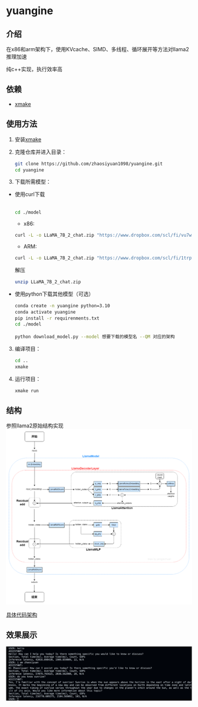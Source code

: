 # yuangine

## 介绍

在x86和arm架构下，使用KVcache、SIMD、多线程、循环展开等方法对llama2推理加速

纯c++实现，执行效率高

## 依赖

- [xmake](https://github.com/xmake-io/xmake)

## 使用方法

1. 安装[xmake](https://github.com/xmake-io/xmake)
2. 克隆仓库并进入目录：
    ```bash
    git clone https://github.com/zhaosiyuan1098/yuangine.git
    cd yuangine
    ```

3. 下载所需模型：
* 使用curl下载
    ```bash
    
    cd ./model

    ```

    * x86:
    ```bash
    curl -L -o LLaMA_7B_2_chat.zip "https://www.dropbox.com/scl/fi/vu7wnes1c7gkcegg854ys/LLaMA_7B_2_chat.zip?rlkey=q61o8fpc954g1ke6g2eaot7cf&dl=1"
    ```
    * ARM:
    ```bash
    curl -L -o LLaMA_7B_2_chat.zip "https://www.dropbox.com/scl/fi/1trpw92vmh4czvl28hkv0/LLaMA_7B_2_chat.zip?rlkey=dy1pdek0147gnuxdzpodi6pkt&dl=1"
    ```
    解压
    ```bash
    unzip LLaMA_7B_2_chat.zip
    ```

* 使用python下载其他模型（可选）
    ```bash
    conda create -n yuangine python=3.10
    conda activate yuangine
    pip install -r requirenments.txt
    cd ./model

    python download_model.py --model 想要下载的模型名 --QM 对应的架构
    ```
3. 编译项目：
    ```bash
    cd ..
    xmake
    ```
4. 运行项目：
    ```bash
    xmake run
    ```

## 结构
参照llama2原始结构实现
![](./pic/llama2_structure.png)

[具体代码架构](./structure.txt)

## 效果展示

![](./pic/test.png)
